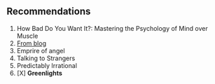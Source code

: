 ## Recommendations
1. How Bad Do You Want It?: Mastering the Psychology of Mind over Muscle
2. [From blog](https://eli.thegreenplace.net/2020/summary-of-reading-october-december-2020/)
3. Emprire of angel
4. Talking to Strangers
5. Predictably Irrational
6. [X] **Greenlights**
